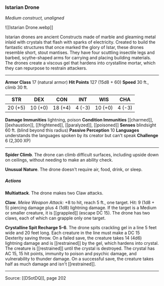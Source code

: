 ### Istarian Drone
_Medium construct, unaligned_

![[Istarian Drone.webp]]

Istarian drones are ancient Constructs made of marble and gleaming metal inlaid with crystals that flash with sparks of electricity. Created to build the fantastic structures that once marked the glory of Istar, these drones resemble short, stout mantises. They have four scuttling insectile legs and barbed, scythe-shaped arms for carrying and placing building materials. The drones create a viscous gel that hardens into crystalline mortar, which they can repurpose to restrain attackers.




---

**Armor Class** 17 (natural armor)
**Hit Points** 127 (15d8 + 60)
**Speed** 30 ft., climb 30 ft.

| STR     | DEX     | CON     | INT     | WIS     | CHA     |
|---------|---------|---------|---------|---------|---------|
| 20 (+5) | 10 (+0) | 18 (+4) | 4 (-3) | 10 (+0) | 4 (-3) |

**Damage Immunities** lightning, poison
**Condition Immunities** [[charmed]], [[exhaustion]], [[frightened]], [[paralyzed]], [[poisoned]]
**Senses** blindsight 60 ft. (blind beyond this radius)
**Passive Perception** 10
**Languages** understands the languages spoken by its creator but can't speak
**Challenge** 6 (2,300 XP)

---

**Spider Climb**. The drone can climb difficult surfaces, including upside down on ceilings, without needing to make an ability check.

**Unusual Nature**. The drone doesn't require air, food, drink, or sleep.

##### Actions
**Multiattack**. The drone makes two Claw attacks.

**Claw**. _Melee Weapon Attack:_ +8 to hit, reach 5 ft., one target. Hit: 9 (1d8 + 5) piercing damage plus 4 (1d8) lightning damage. If the target is a Medium or smaller creature, it is [[grappled]] (escape DC 15). The drone has two claws, each of which can grapple only one target.

**Crystalline Spit Recharge 5-6**. The drone spits crackling gel in a line 5 feet wide and 20 feet long. Each creature in the line must make a DC 15 Dexterity saving throw. On a failed save, the creature takes 14 (4d6) lightning damage and is [[restrained]] by the gel, which hardens into crystal. The creature is [[restrained]] until the crystal is destroyed. The crystal has AC 15, 15 hit points, immunity to poison and psychic damage, and vulnerability to thunder damage. On a successful save, the creature takes half as much damage and isn't [[restrained]].


---

Source: [[DSotDQ]], page 202